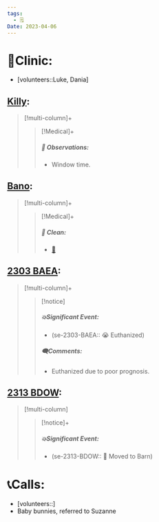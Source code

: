 ```yaml
---
tags:
  - 🗒️
Date: 2023-04-06
---
```


# 🏥Clinic:
- [volunteers::Luke, Dania]

## [Killy](../RARE%20Birds/Ed%20Birds/Killy.md):
> [!multi-column]+
>
>> [!Medical]+
>> ##### 🔭 Observations:
>> - Window time.

## [Bano](../RARE%20Birds/Ed%20Birds/Bano.md):
> [!multi-column]+
>
>> [!Medical]+
>>##### 🫧 Clean:
>> - [🧽](../Admin/Codes/Scrubbed%20cage.md)

## [2303 BAEA](../RARE%20Birds/2303%20BAEA.md):
> [!multi-column]+
>
>> [!notice]
>> ##### 💥Significant Event:
>> - (se-2303-BAEA:: 😭 Euthanized)
>>
>> ##### 🗨️Comments:
>> - Euthanized due to poor prognosis.

## [2313 BDOW](../RARE%20Birds/2313%20BDOW.md):
> [!multi-column]
>
>> [!notice]+
>> ##### 💥Significant Event:
>>- (se-2313-BDOW:: 🏡 Moved to Barn)

# 📞Calls:
- [volunteers::]
- Baby bunnies, referred to Suzanne